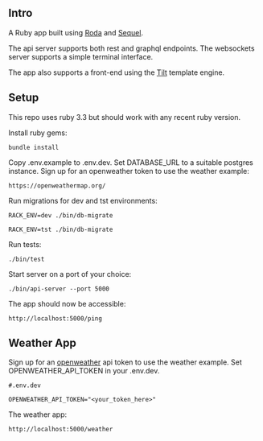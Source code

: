 ## Intro

A Ruby app built using [Roda](https://github.com/jeremyevans/roda) and [Sequel](https://github.com/jeremyevans/sequel).

The api server supports both rest and graphql endpoints.  The websockets server supports a simple terminal interface.

The app also supports a front-end using the [Tilt](https://github.com/rtomayko/tilt) template engine.

## Setup

This repo uses ruby 3.3 but should work with any recent ruby version.

Install ruby gems:

```
bundle install
```

Copy .env.example to .env.dev. Set DATABASE_URL to a suitable postgres instance.  Sign up for an openweather token to use the weather example:

```
https://openweathermap.org/
```

Run migrations for dev and tst environments:

```
RACK_ENV=dev ./bin/db-migrate

RACK_ENV=tst ./bin/db-migrate
```

Run tests:

```
./bin/test
```

Start server on a port of your choice:

```
./bin/api-server --port 5000
```

The app should now be accessible:

```
http://localhost:5000/ping
```


## Weather App


Sign up for an [openweather](https://openweathermap.org) api token to use the weather example.  Set OPENWEATHER_API_TOKEN in your .env.dev.

```
#.env.dev

OPENWEATHER_API_TOKEN="<your_token_here>"
```

The weather app:

```
http://localhost:5000/weather
```
